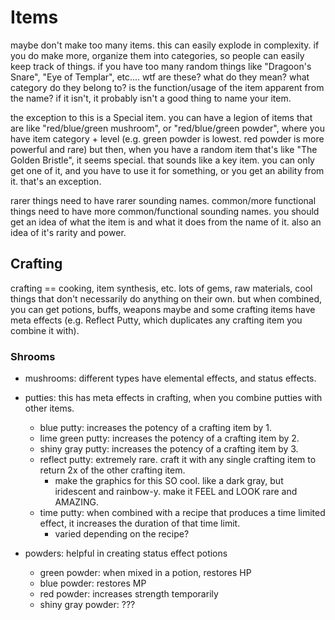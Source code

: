 # Items

maybe don't make too many items. this can easily explode in complexity.
if you do make more, organize them into categories, so people can easily keep track of things.
if you have too many random things like "Dragoon's Snare", "Eye of Templar", etc.... wtf are these? what do they mean?
what category do they belong to? is the function/usage of the item apparent from the name?
if it isn't, it probably isn't a good thing to name your item.

the exception to this is a Special item. you can have a legion of items that are like "red/blue/green mushroom", or
"red/blue/green powder", where you have item category + level (e.g. green powder is lowest. red powder is more powerful and rare)
but then, when you have a random item that's like "The Golden Bristle", it seems special. that sounds like a key item. you
can only get one of it, and you have to use it for something, or you get an ability from it. that's an exception.

rarer things need to have rarer sounding names. common/more functional things need to have more common/functional sounding names.
you should get an idea of what the item is and what it does from the name of it.
also an idea of it's rarity and power.

## Crafting
crafting == cooking, item synthesis, etc.
lots of gems, raw materials, cool things that don't necessarily do anything on their own.
but when combined, you can get potions, buffs, weapons maybe
and some crafting items have meta effects (e.g. Reflect Putty, which duplicates any crafting item you combine it with).

### Shrooms
- mushrooms: different types have elemental effects, and status effects.

- putties: this has meta effects in crafting, when you combine putties with other items.
  - blue putty: increases the potency of a crafting item by 1.
  - lime green putty: increases the potency of a crafting item by 2.
  - shiny gray putty: increases the potency of a crafting item by 3.
  - reflect putty: extremely rare. craft it with any single crafting item to return 2x of the other crafting item.
    - make the graphics for this SO cool. like a dark gray, but iridescent and rainbow-y. make it FEEL and LOOK rare and AMAZING.
  - time putty: when combined with a recipe that produces a time limited effect, it increases the duration of that time limit.
    - varied depending on the recipe?

- powders: helpful in creating status effect potions
  - green powder: when mixed in a potion, restores HP
  - blue powder: restores MP
  - red powder: increases strength temporarily
  - shiny gray powder: ???
